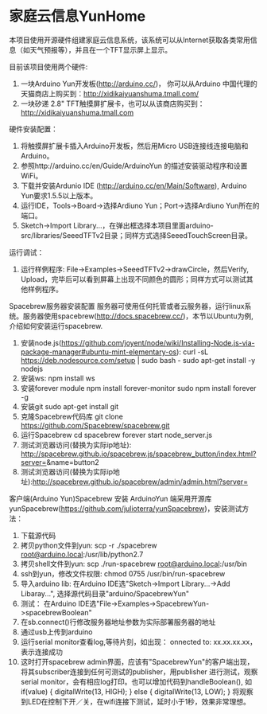 家庭云信息YunHome
=======

本项目使用开源硬件组建家庭云信息系统，该系统可以从Internet获取各类常用信息（如天气预报等），并且在一个TFT显示屏上显示。

目前该项目使用两个硬件:
1. 一块Arduino Yun开发板(http://arduino.cc/)， 你可以从Arduino 中国代理的天猫商店上购买到：http://xidikaiyuanshuma.tmall.com/
2. 一块矽递 2.8" TFT触摸屏扩展卡，也可以从该商店购买到：http://xidikaiyuanshuma.tmall.com

硬件安装配置：
1. 将触摸屏扩展卡插入Arduino开发板，然后用Micro USB连接线连接电脑和Arduino。
2. 参照http://arduino.cc/en/Guide/ArduinoYun 的描述安装驱动程序和设置WiFi。
3. 下载并安装Ardunio IDE (http://arduino.cc/en/Main/Software), Arduino Yun要求1.5.5以上版本。
4. 运行IDE，Tools->Board->选择Ardiuno Yun；Port->选择Ardiuno Yun所在的端口。
5. Sketch->Import Library...，在弹出框选择本项目里面arduino-src/libraries/SeeedTFTv2目录；同样方式选择SeeedTouchScreen目录。

运行调试：
1. 运行样例程序: File->Examples->SeeedTFTv2->drawCircle，然后Verify, Upload，完毕后可以看到屏幕上出现不同颜色的圆形；同样方式可以测试其他样例程序。

Spacebrew服务器安装配置
服务器可使用任何托管或者云服务器，运行linux系统。服务器使用spacebrew(http://docs.spacebrew.cc/)，本节以Ubuntu为例,介绍如何安装运行spacebrew.
1. 安装node.js(https://github.com/joyent/node/wiki/Installing-Node.js-via-package-manager#ubuntu-mint-elementary-os):
  curl -sL https://deb.nodesource.com/setup | sudo bash -
  sudo apt-get install -y nodejs
2. 安装ws:
  npm install ws
3. 安装forever module
  npm install forever-monitor
  sudo npm install forever -g
4. 安装git
  sudo apt-get install git
5. 克隆Spacebrew代码库
  git clone https://github.com/Spacebrew/spacebrew.git
6. 运行Spacebrew
  cd spacebrew
  forever start node_server.js
7. 测试浏览器访问(替换<hostname>为实际ip地址): http://spacebrew.github.io/spacebrew.js/spacebrew_button/index.html?server=<hostname>&name=button2
8. 测试浏览器访问(替换<hostname>为实际ip地址):http://spacebrew.github.io/spacebrew/admin/admin.html?server=<hostname>

客户端(Arduino Yun)Spacebrew 安装
ArduinoYun 端采用开源库yunSpacebrew(https://github.com/julioterra/yunSpacebrew)，安装测试方法：
1. 下载源代码
2. 拷贝python文件到yun: scp -r ./spacebrew root@arduino.local:/usr/lib/python2.7
3. 拷贝shell文件到yun: scp ./run-spacebrew root@arduino.local:/usr/bin
4. ssh到yun，修改文件权限: chmod 0755 /usr/bin/run-spacebrew
5. 导入arduino lib: 在Arduino IDE选"Sketch->Import Library...->Add Libaray...", 选择源代码目录"arduino/SpacebrewYun"
6. 测试： 在Arduino IDE选"File->Examples->SpacebrewYun->spacebrewBoolean"
7. 在sb.connect()行修改服务器地址参数为实际部署服务器的地址
8. 通过usb上传到arduino
9. 运行serial monitor查看log,等待片刻，如出现： onnected to: xx.xx.xx.xx，表示连接成功
10. 这时打开spacebrew admin界面，应该有"SpacebrewYun"的客户端出现，将其subscriber连接到任何可测试的publisher，用publisher 进行测试，观察serial monitor，会有相应log打印。也可以增加代码到handleBoolean(), 如
        if(value) {
          digitalWrite(13, HIGH);
        } else {
          digitalWrite(13, LOW);
        }
将观察到LED在控制下开／关，在wifi连接下测试，延时小于1秒，效果非常理想。
